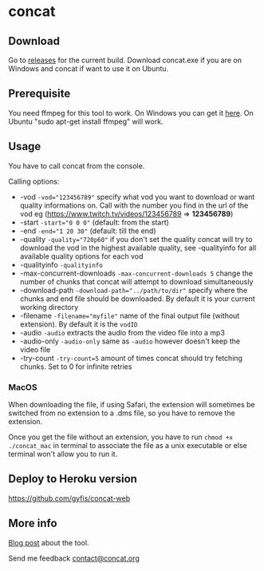 # concat

## Download

Go to [releases](https://github.com/ArneVogel/concat/releases) for the current build. Download concat.exe if you are on Windows and concat if want to use it on Ubuntu.

## Prerequisite

You need ffmpeg for this tool to work. On Windows you can get it [here](https://www.ffmpeg.org/download.html).
On Ubuntu "sudo apt-get install ffmpeg" will work.

## Usage

You have to call concat from the console.

Calling options:

- -vod `-vod="123456789"` specify what vod you want to download or want quality informations on. Call with the number you find in the url of the vod eg (https://www.twitch.tv/videos/123456789 => **123456789**)
- -start `-start="0 0 0"` (default: from the start)
- -end `-end="1 20 30"` (default: till the end)
- -quality `-quality="720p60"` if you don't set the quality concat will try to download the vod in the highest available quality, see -qualityinfo for all available quality options for each vod
- -qualityinfo `-qualityinfo`
- -max-concurrent-downloads `-max-concurrent-downloads 5` change the number of chunks that concat will attempt to download simultaneously
- -download-path `-download-path="../path/to/dir"` specify where the chunks and end file should be downloaded. By default it is your current working directory
- -filename `-filename="myfile"` name of the final output file (without extension). By default it is the `vodID`
- -audio `-audio` extracts the audio from the video file into a mp3
- -audio-only `-audio-only` same as `-audio` however doesn't keep the video file
- -try-count `-try-count=5` amount of times concat should try fetching chunks. Set to 0 for infinite retries

### MacOS

When downloading the file, if using Safari, the extension will sometimes be switched from no extension to a .dms file, so you have to remove the extension.

Once you get the file without an extension, you have to run `chmod +x ./concat_mac` in terminal to associate the file as a unix executable or else terminal won't allow you to run it.

## Deploy to Heroku version

https://github.com/gyfis/concat-web

## More info

[Blog post](https://www.arnevogel.com/standalone-concat-version/) about the tool.

Send me feedback contact@concat.org

